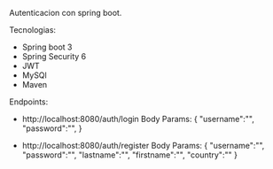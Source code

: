 Autenticacion con spring boot.

Tecnologias:
- Spring boot 3
- Spring Security 6
- JWT
- MySQl
- Maven

Endpoints:

- http://localhost:8080/auth/login
  Body Params:
    {
    "username":"",
    "password":"",
}
  
- http://localhost:8080/auth/register
  Body Params:
  {
    "username":"",
    "password":"",
    "lastname":"",
    "firstname":"",
    "country":""
}

